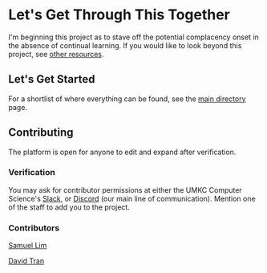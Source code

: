 # Let's Get Through This Together

I'm beginning this project as to stave off the potential complacency onset in the absence of continual learning. If you would like to look beyond this project, see [other resources](resources/etc/other-resources.md).

## Let's Get Started

For a shortlist of where everything can be found, see the [main directory](directory.md) page.

## Contributing

The platform is open for anyone to edit and expand after verification.

### Verification

You may ask for contributor permissions at either the UMKC Computer Science's [Slack](), or [Discord](https://discord.gg/kswjW6n) (our main line of communication). Mention one of the staff to add you to the project.

### Contributors

[Samuel Lim](https://github.com/amadeusine)

[David Tran](https://github.com/davidtstran)

